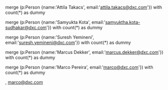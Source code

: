 
merge (p:Person {name:'Attila Takacs', email:'attila.takacs@dxc.com'})
with count(*) as dummy


merge (p:Person {name:'Samyukta Kota', email:'samyuktha.kota-sudhakar@dxc.com'})
with count(*) as dummy


merge (p:Person {name:'Suresh Yemineni', email:'suresh.yemineni@dxc.com'})
with count(*) as dummy


merge (p:Person {name:'Marcus Dekker', email:'marcus.dekker@dxc.com'})
with count(*) as dummy




merge (p:Person {name:'Marco Pereira', email:'marco@dxc.com'})
with count(*) as dummy

 ,  <marco@dxc.com>
 
